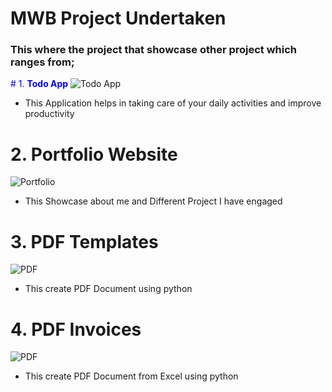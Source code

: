 # MWB Project Undertaken
 ### This where the project that showcase other project which ranges from;

<span style="color:blue"># 1. **Todo App**</span>
![Todo App](https://github.com/KingVik-Planet/MWB_Project/blob/main/images/1.png)
* This Application helps in taking care of your daily activities and improve productivity



# 2. **Portfolio Website**
![Portfolio](https://github.com/KingVik-Planet/MWB_Project/blob/main/images/2.png)
* This Showcase about me and Different Project I have engaged


# 3. **PDF Templates**
![PDF](https://github.com/KingVik-Planet/MWB_Project/blob/main/images/3.png)
* This create PDF Document using python

# 4. **PDF Invoices**
![PDF](https://github.com/KingVik-Planet/MWB_Project/blob/main/images/4.png)
* This create PDF Document from Excel using python